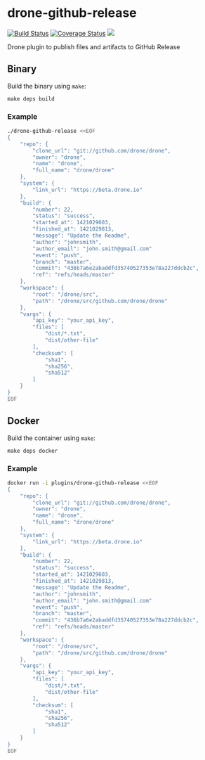 # drone-github-release

[![Build Status](http://beta.drone.io/api/badges/drone-plugins/drone-github-release/status.svg)](http://beta.drone.io/drone-plugins/drone-github-release)
[![Coverage Status](https://aircover.co/badges/drone-plugins/drone-github-release/coverage.svg)](https://aircover.co/drone-plugins/drone-github-release)
[![](https://badge.imagelayers.io/plugins/drone-github-release:latest.svg)](https://imagelayers.io/?images=plugins/drone-github-release:latest 'Get your own badge on imagelayers.io')

Drone plugin to publish files and artifacts to GitHub Release

## Binary

Build the binary using `make`:

```
make deps build
```

### Example

```sh
./drone-github-release <<EOF
{
    "repo": {
        "clone_url": "git://github.com/drone/drone",
        "owner": "drone",
        "name": "drone",
        "full_name": "drone/drone"
    },
    "system": {
        "link_url": "https://beta.drone.io"
    },
    "build": {
        "number": 22,
        "status": "success",
        "started_at": 1421029603,
        "finished_at": 1421029813,
        "message": "Update the Readme",
        "author": "johnsmith",
        "author_email": "john.smith@gmail.com"
        "event": "push",
        "branch": "master",
        "commit": "436b7a6e2abaddfd35740527353e78a227ddcb2c",
        "ref": "refs/heads/master"
    },
    "workspace": {
        "root": "/drone/src",
        "path": "/drone/src/github.com/drone/drone"
    },
    "vargs": {
        "api_key": "your_api_key",
        "files": [
            "dist/*.txt",
            "dist/other-file"
        ],
        "checksum": [
            "sha1",
            "sha256",
            "sha512"
        ]
    }
}
EOF
```

## Docker

Build the container using `make`:

```
make deps docker
```

### Example

```sh
docker run -i plugins/drone-github-release <<EOF
{
    "repo": {
        "clone_url": "git://github.com/drone/drone",
        "owner": "drone",
        "name": "drone",
        "full_name": "drone/drone"
    },
    "system": {
        "link_url": "https://beta.drone.io"
    },
    "build": {
        "number": 22,
        "status": "success",
        "started_at": 1421029603,
        "finished_at": 1421029813,
        "message": "Update the Readme",
        "author": "johnsmith",
        "author_email": "john.smith@gmail.com"
        "event": "push",
        "branch": "master",
        "commit": "436b7a6e2abaddfd35740527353e78a227ddcb2c",
        "ref": "refs/heads/master"
    },
    "workspace": {
        "root": "/drone/src",
        "path": "/drone/src/github.com/drone/drone"
    },
    "vargs": {
        "api_key": "your_api_key",
        "files": [
            "dist/*.txt",
            "dist/other-file"
        ],
        "checksum": [
            "sha1",
            "sha256",
            "sha512"
        ]
    }
}
EOF
```
